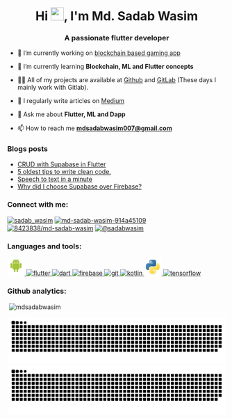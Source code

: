<h1 align="center">Hi <img src="https://media.giphy.com/media/hvRJCLFzcasrR4ia7z/giphy.gif" width="30px" height="30px">, I'm Md. Sadab Wasim</h1>
<h3 align="center">A passionate flutter developer</h3>

- 🔭 I’m currently working on [blockchain based gaming app](https://gamyfi.org/home)

- 🌱 I’m currently learning **Blockchain, ML and Flutter concepts**

- 👨‍💻 All of my projects are available at [Github](https://github.com/mdsadabwasim) and [GitLab](https://gitlab.com/mdsadabwasim) (These days I mainly work with Gitlab).

- 📝 I regularly write articles on [Medium](https://medium.com/@sadabwasim)

- 💬 Ask me about **Flutter, ML and Dapp**

- 📫 How to reach me **mdsadabwasim007@gmail.com**


### Blogs posts
<!-- BLOG-POST-LIST:START -->
- [CRUD with Supabase in Flutter](https://sadabwasim.medium.com/crud-with-supabase-in-flutter-dbe97fa0c15?source=rss-51fd6254162------2)
- [5 oldest tips to write clean code.](https://medium.com/indian-coder/5-oldest-tips-to-write-clean-code-1c6b41fc7ef4?source=rss-51fd6254162------2)
- [Speech to text in a minute](https://medium.com/indian-coder/speech-to-text-in-a-minute-e6d851f5e41e?source=rss-51fd6254162------2)
- [Why did I choose Supabase over Firebase?](https://medium.com/indian-coder/why-did-i-choose-supabase-over-firebase-467a7cf9c18?source=rss-51fd6254162------2)
<!-- BLOG-POST-LIST:END -->


<h3 align="left">Connect with me:</h3>
<p align="left">
<a href="https://twitter.com/sadab_wasim" target="blank"><img align="center" src="https://raw.githubusercontent.com/rahuldkjain/github-profile-readme-generator/master/src/images/icons/Social/twitter.svg" alt="sadab_wasim" height="30" width="40" /></a>
<a href="https://linkedin.com/in/md-sadab-wasim-914a45109" target="blank"><img align="center" src="https://raw.githubusercontent.com/rahuldkjain/github-profile-readme-generator/master/src/images/icons/Social/linked-in-alt.svg" alt="md-sadab-wasim-914a45109" height="30" width="40" /></a>
<a href="https://stackoverflow.com/users/8423838/md-sadab-wasim" target="blank"><img align="center" src="https://raw.githubusercontent.com/rahuldkjain/github-profile-readme-generator/master/src/images/icons/Social/stack-overflow.svg" alt="8423838/md-sadab-wasim" height="30" width="40" /></a>
<a href="https://medium.com/@sadabwasim" target="blank"><img align="center" src="https://raw.githubusercontent.com/rahuldkjain/github-profile-readme-generator/master/src/images/icons/Social/medium.svg" alt="@sadabwasim" height="30" width="40" /></a>
</p>


<h3 align="left">Languages and tools:</h3>
<p align="left"> <a href="https://developer.android.com" target="_blank"> <img src="https://raw.githubusercontent.com/devicons/devicon/master/icons/android/android-original-wordmark.svg" alt="android" width="40" height="40"/> </a><a href="https://flutter.dev" target="_blank"> <img src="https://www.vectorlogo.zone/logos/flutterio/flutterio-icon.svg" alt="flutter" width="40" height="40"/> </a> <a href="https://dart.dev" target="_blank"> <img src="https://www.vectorlogo.zone/logos/dartlang/dartlang-icon.svg" alt="dart" width="40" height="40"/> </a>  <a href="https://firebase.google.com/" target="_blank"> <img src="https://www.vectorlogo.zone/logos/firebase/firebase-icon.svg" alt="firebase" width="40" height="40"/> </a>  <a href="https://git-scm.com/" target="_blank"> <img src="https://www.vectorlogo.zone/logos/git-scm/git-scm-icon.svg" alt="git" width="40" height="40"/> </a> <a href="https://kotlinlang.org" target="_blank"> <img src="https://www.vectorlogo.zone/logos/kotlinlang/kotlinlang-icon.svg" alt="kotlin" width="40" height="40"/> </a>  <a href="https://www.python.org" target="_blank"> <img src="https://raw.githubusercontent.com/devicons/devicon/master/icons/python/python-original.svg" alt="python" width="40" height="40"/> </a> <a href="https://www.tensorflow.org" target="_blank"> <img src="https://www.vectorlogo.zone/logos/tensorflow/tensorflow-icon.svg" alt="tensorflow" width="40" height="40"/> </a> </p>


<h3 align="left">Github analytics:</h3>
<p>&nbsp;<img align="center" src="https://github-readme-stats.vercel.app/api?username=mdsadabwasim&show_icons=true&theme=highcontrast&include_all_commits=true&locale=en" alt="mdsadabwasim" />
</p>

![GitHub Snake Light](github-contribution-grid-snake.svg#gh-light-mode-only)
![GitHub Snake dark](github-contribution-grid-snake-dark.svg#gh-dark-mode-only)
<!-- <p><img align="center" src="https://github-readme-streak-stats.herokuapp.com/?user=mdsadabwasim&" alt="mdsadabwasim" /></p> -->
